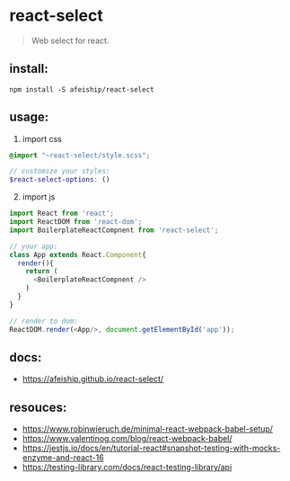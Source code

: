 # react-select
> Web select for react.

## install:
```shell
npm install -S afeiship/react-select
```

## usage:
1. import css
  ```scss
  @import "~react-select/style.scss";

  // customize your styles:
  $react-select-options: ()
  ```
2. import js
  ```js
  import React from 'react';
  import ReactDOM from 'react-dom';
  import BoilerplateReactCompnent from 'react-select';
  
  // your app:
  class App extends React.Component{
    render(){
      return (
        <BoilerplateReactCompnent />
      )
    }
  }

  // render to dom:
  ReactDOM.render(<App/>, document.getElementById('app'));
  ```

## docs:
- https://afeiship.github.io/react-select/

## resouces:
- https://www.robinwieruch.de/minimal-react-webpack-babel-setup/
- https://www.valentinog.com/blog/react-webpack-babel/
- https://jestjs.io/docs/en/tutorial-react#snapshot-testing-with-mocks-enzyme-and-react-16
- https://testing-library.com/docs/react-testing-library/api
